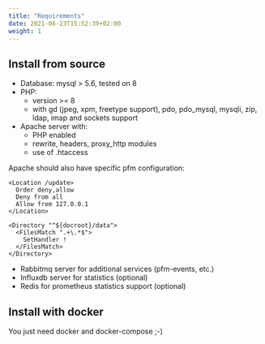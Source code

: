 ```yaml
---
title: "Requirements"
date: 2021-06-23T15:52:39+02:00
weight: 1
---
```

## Install from source

* Database: mysql > 5.6, tested on 8
* PHP:
  * version >= 8
  * with gd (jpeg, xpm, freetype support), pdo, pdo_mysql, mysqli, zip, ldap, imap and sockets support
* Apache server with:
  * PHP enabled
  * rewrite, headers, proxy_http modules
  * use of .htaccess

Apache should also have specific pfm configuration:

    <Location /update>
      Order deny,allow
      Deny from all
      Allow from 127.0.0.1
    </Location>
    
    <Directory "^${docroot}/data">
      <FilesMatch ".+\.*$">
        SetHandler !
      </FilesMatch>
    </Directory>

* Rabbitmq server for additional services (pfm-events, etc.)
* Influxdb server for statistics (optional)
* Redis for prometheus statistics support (optional)

## Install with docker

You just need docker and docker-compose ;-)
